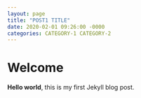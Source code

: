 ```yaml
---
layout: page
title: "POST1 TITLE"
date: 2020-02-01 09:26:00 -0000
categories: CATEGORY-1 CATEGORY-2
---
```


# Welcome

**Hello world**, this is my first Jekyll blog post.
